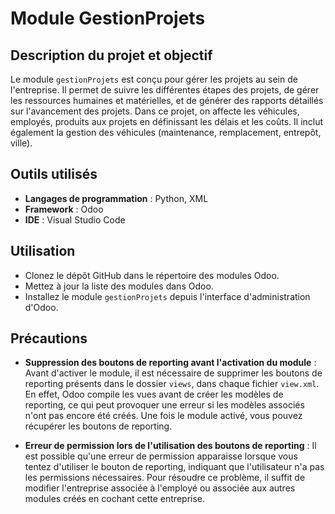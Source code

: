 # Module GestionProjets

## Description du projet et objectif
Le module `gestionProjets` est conçu pour gérer les projets au sein de l'entreprise. Il permet de suivre les différentes étapes des projets, de gérer les ressources humaines et matérielles, et de générer des rapports détaillés sur l'avancement des projets. Dans ce projet, on affecte les véhicules, employés, produits aux projets en définissant les délais et les coûts. Il inclut également la gestion des véhicules (maintenance, remplacement, entrepôt, ville).

## Outils utilisés
- **Langages de programmation** : Python, XML
- **Framework** : Odoo
- **IDE** : Visual Studio Code


## Utilisation
   - Clonez le dépôt GitHub dans le répertoire des modules Odoo.
   - Mettez à jour la liste des modules dans Odoo.
   - Installez le module `gestionProjets` depuis l'interface d'administration d'Odoo.

## Précautions

- **Suppression des boutons de reporting avant l'activation du module** : Avant d'activer le module, il est nécessaire de supprimer les boutons de reporting présents dans le dossier `views`, dans chaque fichier `view.xml`. En effet, Odoo compile les vues avant de créer les modèles de reporting, ce qui peut provoquer une erreur si les modèles associés n'ont pas encore été créés. Une fois le module activé, vous pouvez récupérer les boutons de reporting.

- **Erreur de permission lors de l'utilisation des boutons de reporting** : Il est possible qu'une erreur de permission apparaisse lorsque vous tentez d'utiliser le bouton de reporting, indiquant que l'utilisateur n'a pas les permissions nécessaires. Pour résoudre ce problème, il suffit de modifier l'entreprise associée à l'employé ou associée aux autres modules créés en cochant cette entreprise.